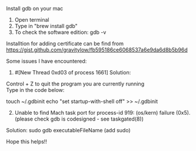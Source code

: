 Install gdb on your mac 
1. Open terminal 
2. Type in "brew install gdb"
3. To check the software edition: gdb -v

Installtion for adding certificate can be find from 
https://gist.github.com/gravitylow/fb595186ce6068537a6e9da6d8b5b96d


Some issues I have encountered: 

1. #[New Thread 0xd03 of process 1661]
 Solution: 

 Control + Z to quit the program you are currently running  
 Type in the code below: 

 touch ~/.gdbinit
 echo "set startup-with-shell off" >> ~/.gdbinit

2. Unable to find Mach task port for process-id 919: (os/kern) failure (0x5).
 (please check gdb is codesigned - see taskgated(8))
 
 Solution: sudo gdb executableFileName (add sudo) 
 
 
 Hope this helps!! 
